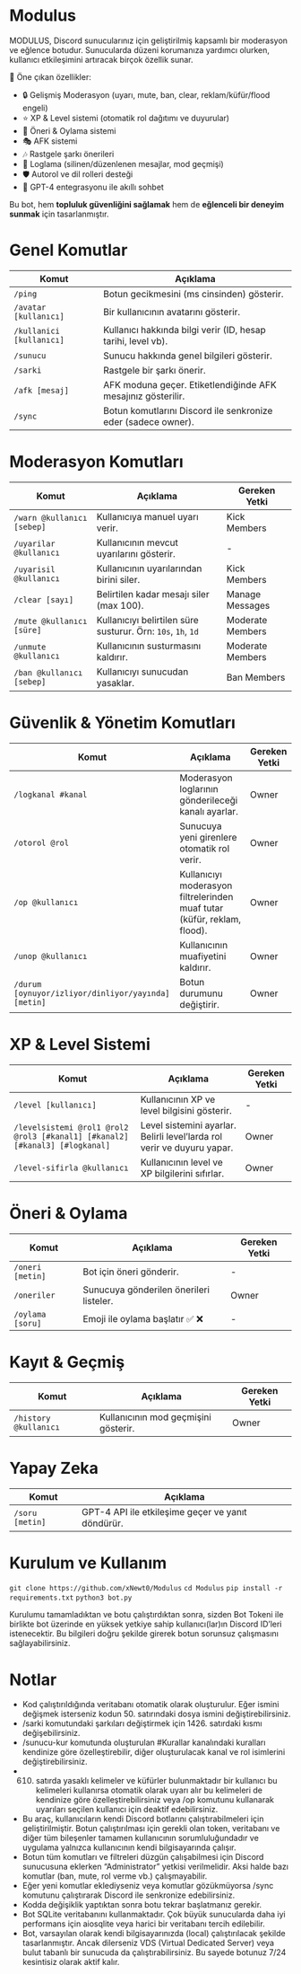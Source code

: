 # Modulus
MODULUS, Discord sunucularınız için geliştirilmiş kapsamlı bir moderasyon ve eğlence botudur. 
Sunucularda düzeni korumanıza yardımcı olurken, kullanıcı etkileşimini artıracak birçok özellik sunar. 

🚀 Öne çıkan özellikler:
- 🔒 Gelişmiş Moderasyon (uyarı, mute, ban, clear, reklam/küfür/flood engeli)
- ⭐ XP & Level sistemi (otomatik rol dağıtımı ve duyurular)
- 📝 Öneri & Oylama sistemi
- 🎭 AFK sistemi
- 🎶 Rastgele şarkı önerileri
- 📜 Loglama (silinen/düzenlenen mesajlar, mod geçmişi)
- 🛡️ Autorol ve dil rolleri desteği
- 🤖 GPT-4 entegrasyonu ile akıllı sohbet

Bu bot, hem **topluluk güvenliğini sağlamak** hem de **eğlenceli bir deneyim sunmak** için tasarlanmıştır.

# Genel Komutlar
| Komut                    | Açıklama                                                      |
| ------------------------ | ------------------------------------------------------------- |
| `/ping`                  | Botun gecikmesini (ms cinsinden) gösterir.                    |
| `/avatar [kullanıcı]`    | Bir kullanıcının avatarını gösterir.                          |
| `/kullanici [kullanıcı]` | Kullanıcı hakkında bilgi verir (ID, hesap tarihi, level vb).  |
| `/sunucu`                | Sunucu hakkında genel bilgileri gösterir.                     |
| `/sarki`                 | Rastgele bir şarkı önerir.                                    |
| `/afk [mesaj]`           | AFK moduna geçer. Etiketlendiğinde AFK mesajınız gösterilir.  |
| `/sync`                  | Botun komutlarını Discord ile senkronize eder (sadece owner). |

# Moderasyon Komutları
| Komut                      | Açıklama                                                     | Gereken Yetki    |
| -------------------------- | ------------------------------------------------------------ | ---------------- |
| `/warn @kullanıcı [sebep]` | Kullanıcıya manuel uyarı verir.                              | Kick Members     |
| `/uyarilar @kullanıcı`     | Kullanıcının mevcut uyarılarını gösterir.                    | -                |
| `/uyarisil @kullanıcı`     | Kullanıcının uyarılarından birini siler.                     | Kick Members     |
| `/clear [sayı]`            | Belirtilen kadar mesajı siler (max 100).                     | Manage Messages  |
| `/mute @kullanıcı [süre]`  | Kullanıcıyı belirtilen süre susturur. Örn: `10s`, `1h`, `1d` | Moderate Members |
| `/unmute @kullanıcı`       | Kullanıcının susturmasını kaldırır.                          | Moderate Members |
| `/ban @kullanıcı [sebep]`  | Kullanıcıyı sunucudan yasaklar.                              | Ban Members      |

# Güvenlik & Yönetim Komutları
| Komut                                               | Açıklama                                                                 | Gereken Yetki |
| --------------------------------------------------- | ------------------------------------------------------------------------ | ------------- |
| `/logkanal #kanal`                                  | Moderasyon loglarının gönderileceği kanalı ayarlar.                      | Owner         |
| `/otorol @rol`                                      | Sunucuya yeni girenlere otomatik rol verir.                              | Owner         |
| `/op @kullanıcı`                                    | Kullanıcıyı moderasyon filtrelerinden muaf tutar (küfür, reklam, flood). | Owner         |
| `/unop @kullanıcı`                                  | Kullanıcının muafiyetini kaldırır.                                       | Owner         |
| `/durum [oynuyor/izliyor/dinliyor/yayında] [metin]` | Botun durumunu değiştirir.                                               | Owner         |

# XP & Level Sistemi
| Komut                                                                       | Açıklama                                                                | Gereken Yetki |
| --------------------------------------------------------------------------- | ----------------------------------------------------------------------- | ------------- |
| `/level [kullanıcı]`                                                        | Kullanıcının XP ve level bilgisini gösterir.                            | -             |
| `/levelsistemi @rol1 @rol2 @rol3 [#kanal1] [#kanal2] [#kanal3] [#logkanal]` | Level sistemini ayarlar. Belirli level’larda rol verir ve duyuru yapar. | Owner         |
| `/level-sifirla @kullanıcı`                                                 | Kullanıcının level ve XP bilgilerini sıfırlar.                          | Owner         |

# Öneri & Oylama 
| Komut            | Açıklama                                | Gereken Yetki |
| ---------------- | --------------------------------------- | ------------- |
| `/oneri [metin]` | Bot için öneri gönderir.                | -             |
| `/oneriler`      | Sunucuya gönderilen önerileri listeler. | Owner         |
| `/oylama [soru]` | Emoji ile oylama başlatır ✅ ❌           | -             |

# Kayıt & Geçmiş
| Komut                 | Açıklama                             | Gereken Yetki |
| --------------------- | ------------------------------------ | ------------- |
| `/history @kullanıcı` | Kullanıcının mod geçmişini gösterir. | Owner         |

# Yapay Zeka 
| Komut           | Açıklama                                          |
| --------------- | ------------------------------------------------- |
| `/soru [metin]` | GPT-4 API ile etkileşime geçer ve yanıt döndürür. |


# Kurulum ve Kullanım
`git clone https://github.com/xNewt0/Modulus`
`cd Modulus`
`pip install -r requirements.txt`
`python3 bot.py`

Kurulumu tamamladıktan ve botu çalıştırdıktan sonra, sizden Bot Tokeni ile birlikte bot üzerinde en yüksek yetkiye sahip kullanıcı(lar)ın Discord ID’leri istenecektir.
Bu bilgileri doğru şekilde girerek botun sorunsuz çalışmasını sağlayabilirsiniz.

# Notlar
- Kod çalıştırıldığında veritabanı otomatik olarak oluşturulur. Eğer ismini değişmek isterseniz kodun 50. satırındaki dosya ismini değiştirebilirsiniz.
- /sarki komutundaki şarkıları değiştirmek için 1426. satırdaki kısmı değişebilirsiniz.
- /sunucu-kur komutunda oluşturulan #Kurallar kanalındaki kuralları kendinize göre özelleştirebilir, diğer oluşturulacak kanal ve rol isimlerini değiştirebilirsiniz.
- 610. satırda yasaklı kelimeler ve küfürler bulunmaktadır bir kullanıcı bu kelimeleri kullanırsa otomatik olarak uyarı alır bu kelimeleri de kendinize göre özelleştirebilirsiniz veya /op komutunu kullanarak uyarıları seçilen kullanıcı için deaktif edebilirsiniz.
- Bu araç, kullanıcıların kendi Discord botlarını çalıştırabilmeleri için geliştirilmiştir. Botun çalıştırılması için gerekli olan token, veritabanı ve diğer tüm bileşenler tamamen kullanıcının sorumluluğundadır ve uygulama yalnızca kullanıcının kendi bilgisayarında çalışır.
- Botun tüm komutları ve filtreleri düzgün çalışabilmesi için Discord sunucusuna eklerken “Administrator” yetkisi verilmelidir. Aksi halde bazı komutlar (ban, mute, rol verme vb.) çalışmayabilir.
- Eğer yeni komutlar eklediyseniz veya komutlar gözükmüyorsa /sync komutunu çalıştırarak Discord ile senkronize edebilirsiniz.
- Kodda değişiklik yaptıktan sonra botu tekrar başlatmanız gerekir.
- Bot SQLite veritabanını kullanmaktadır. Çok büyük sunucularda daha iyi performans için aiosqlite veya harici bir veritabanı tercih edilebilir.
- Bot, varsayılan olarak kendi bilgisayarınızda (local) çalıştırılacak şekilde tasarlanmıştır. Ancak dilerseniz VDS (Virtual Dedicated Server) veya bulut tabanlı bir sunucuda da çalıştırabilirsiniz. Bu sayede botunuz 7/24 kesintisiz olarak aktif kalır.
  


